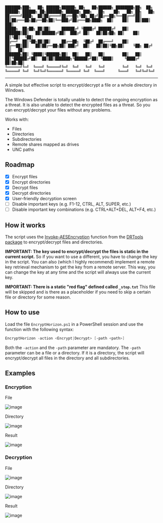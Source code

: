 ```
███████╗███╗   ██╗ ██████╗██████╗ ██╗   ██╗██████╗ ████████╗██╗  ██╗ ██████╗ ██████╗ ██╗███████╗ ██████╗ ███╗   ██╗    ██╗   ██╗ ██╗   ██╗
██╔════╝████╗  ██║██╔════╝██╔══██╗╚██╗ ██╔╝██╔══██╗╚══██╔══╝██║  ██║██╔═══██╗██╔══██╗██║╚══███╔╝██╔═══██╗████╗  ██║    ██║   ██║███║  ███║
█████╗  ██╔██╗ ██║██║     ██████╔╝ ╚████╔╝ ██████╔╝   ██║   ███████║██║   ██║██████╔╝██║  ███╔╝ ██║   ██║██╔██╗ ██║    ██║   ██║╚██║  ╚██║
██╔══╝  ██║╚██╗██║██║     ██╔══██╗  ╚██╔╝  ██╔═══╝    ██║   ██╔══██║██║   ██║██╔══██╗██║ ███╔╝  ██║   ██║██║╚██╗██║    ╚██╗ ██╔╝ ██║   ██║
███████╗██║ ╚████║╚██████╗██║  ██║   ██║   ██║        ██║   ██║  ██║╚██████╔╝██║  ██║██║███████╗╚██████╔╝██║ ╚████║     ╚████╔╝  ██║██╗██║
╚══════╝╚═╝  ╚═══╝ ╚═════╝╚═╝  ╚═╝   ╚═╝   ╚═╝        ╚═╝   ╚═╝  ╚═╝ ╚═════╝ ╚═╝  ╚═╝╚═╝╚══════╝ ╚═════╝ ╚═╝  ╚═══╝      ╚═══╝   ╚═╝╚═╝╚═╝
```

-------------------------------------------------------------------------------------

A simple but effective script to encrypt/decrypt a file or a whole directory in Windows.

The Windows Defender is totally unable to detect the ongoing encryption as a threat. It is also unable to detect the encrypted files as a threat. So you can encrypt/decrypt your files without any problems.

Works with:
- Files
- Directories
- Subdirectories
- Remote shares mapped as drives
- UNC paths

## Roadmap
- [x] Encrypt files
- [x] Encrypt directories
- [x] Decrypt files
- [x] Decrypt directories
- [X] User-friendly decryption screen
- [ ] Disable important keys (e.g. F1-12, CTRL, ALT, SUPER, etc.)
- [ ] Disable important key combinations (e.g. CTRL+ALT+DEL, ALT+F4, etc.)

## How it works

The script uses the [Invoke-AESEncryption](https://www.powershellgallery.com/packages/DRTools/4.0.2.3/Content/Functions%5CInvoke-AESEncryption.ps1) function from the [DRTools package](https://www.powershellgallery.com/packages/DRTools/4.0.3.4) to encrypt/decrypt files and directories.

**IMPORTANT: The key used to encrypt/decrypt the files is static in the current script.** So if you want to use a different, you have to change the key in the script. You can also (which I highly recommend) implement a remote key retrieval mechanism to get the key from a remote server. This way, you can change the key at any time and the script will always use the current key.

**IMPORTANT: There is a static "red flag" defined called `_stop.txt`** This file will be skipped and is there as a placeholder if you need to skip a certain file or directory for some reason.

## How to use

Load the file `EncryptHorizon.ps1` in a PowerShell session and use the function with the following syntax:

```powershell
EncryptHorizon -action <Encrypt|Decrypt> [-path <path>]
```

Both the `-action` and the `-path` parameter are mandatory. The `-path` parameter can be a file or a directory. If it is a directory, the script will encrypt/decrypt all files in the directory and all subdirectories.

## Examples
### Encryption

File

![image](https://github.com/maxbirnbacher/EncryptHorizon/assets/66524685/4fe64785-bb55-48ec-a88d-4282affd6d2d)

Directory

![image](https://github.com/maxbirnbacher/EncryptHorizon/assets/66524685/54ad21d0-3ea5-43d7-9bdc-fe0b43395869)

Result

![image](https://github.com/maxbirnbacher/EncryptHorizon/assets/66524685/013a97e5-5f7d-47f6-acd1-7cbd254824c5)

### Decryption

File

![image](https://github.com/maxbirnbacher/EncryptHorizon/assets/66524685/bc32ef52-5f00-41d5-862c-b42cce831ca3)

Directory

![image](https://github.com/maxbirnbacher/EncryptHorizon/assets/66524685/28d4e529-2f88-44aa-91dc-61881019ade7)

Result

![image](https://github.com/maxbirnbacher/EncryptHorizon/assets/66524685/85767562-be0a-464a-babc-b8a18a6e4e3c)



